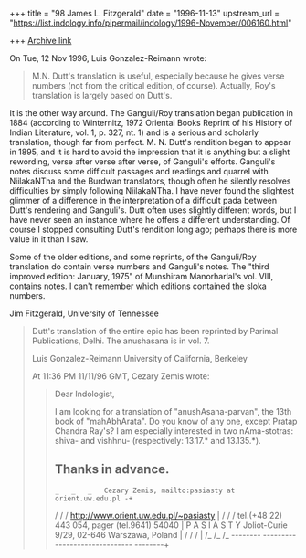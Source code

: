 +++
title = "98 James L. Fitzgerald"
date = "1996-11-13"
upstream_url = "https://list.indology.info/pipermail/indology/1996-November/006160.html"

+++
[Archive link](https://list.indology.info/pipermail/indology/1996-November/006160.html)


On Tue, 12 Nov 1996, Luis Gonzalez-Reimann wrote:

> M.N. Dutt's translation is useful, especially because he gives verse numbers
> (not from the critical edition, of course).  Actually, Roy's translation is
> largely based on Dutt's.

It is the other way around.  The Ganguli/Roy translation began publication
in 1884 (according to Winternitz, 1972 Oriental Books Reprint of his
History of Indian Literature, vol. 1, p. 327, nt. 1) and is a serious and
scholarly translation, though far from perfect.  M. N. Dutt's rendition
began to appear in 1895, and it is hard to avoid the impression that it is
anything but a slight rewording, verse after verse after verse, of
Ganguli's efforts.  Ganguli's notes discuss some difficult passages and
readings and quarrel with NiilakaNTha and the Burdwan translators, though
often he silently resolves difficulties by simply following NiilakaNTha. I
have never found the slightest glimmer of a difference in the
interpretation of a difficult pada between Dutt's rendering and Ganguli's. 
Dutt often uses slightly different words, but I have never seen an
instance where he offers a different understanding.  Of course I stopped
consulting Dutt's rendition long ago; perhaps there is more value in it
than I saw. 

Some of the older editions, and some reprints, of the Ganguli/Roy
translation do contain verse numbers and Ganguli's notes.  The "third
improved edition:  January, 1975" of Munshiram Manorharlal's vol. VIII,
contains notes.  I can't remember which editions contained the sloka
numbers.

Jim Fitzgerald, University of Tennessee

> Dutt's translation of the entire epic has been reprinted by Parimal
> Publications, Delhi.  The anushasana is in vol. 7. 
> 
> Luis Gonzalez-Reimann University of California, Berkeley
> 
> 
> At 11:36 PM 11/11/96 GMT, Cezary Zemis wrote:
> >Dear Indologist,
> >
> >I am looking for a translation of "anushAsana-parvan", the 13th book of
> >"mahAbhArata". Do you know of any one, except Pratap Chandra Ray's? I am
> >especially interested in two nAma-stotras: shiva- and vishhnu-
> >(respectively: 13.17.* and 13.135.*). 
> >
> >Thanks in advance.
> >-- 
> >     _   _   _   Cezary Zemis, mailto:pasiasty at orient.uw.edu.pl -+
> >    /   /   /    http://www.orient.uw.edu.pl/~pasiasty           |
> >   /   /   /     tel.(+48 22) 443 054, pager (tel.9641) 54040    |
> >P A S I A S T Y  Joliot-Curie 9/29, 02-646 Warszawa, Poland      |
> > /   /   /                                                       |
> >/_  /_  /_       -------- ------------------------------ --------+
> >
> >
> >
> >
> 
> 
> 





